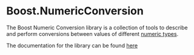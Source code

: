 # Boost.NumericConversion

The Boost Numeric Conversion library is a collection of tools to describe and perform conversions between values of different [numeric types][1].

The documentation for the library can be found [here][2]

[1]: http://www.boost.org/doc/libs/1_65_0/libs/numeric/conversion/doc/html/boost_numericconversion/definitions.html#boost_numericconversion.definitions.numeric_types
[2]: http://www.boost.org/doc/libs/1_65_0/libs/numeric/conversion/doc/html/index.html#numeric_conversion.overview
